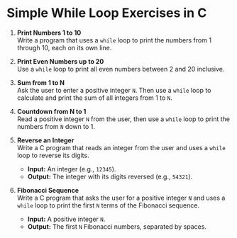 # Simple While Loop Exercises in C

1. **Print Numbers 1 to 10**  
   Write a program that uses a `while` loop to print the numbers from 1 through 10, each on its own line.

2. **Print Even Numbers up to 20**  
   Use a `while` loop to print all even numbers between 2 and 20 inclusive.

3. **Sum from 1 to N**  
   Ask the user to enter a positive integer `N`. Then use a `while` loop to calculate and print the sum of all integers from 1 to `N`.

4. **Countdown from N to 1**  
   Read a positive integer `N` from the user, then use a `while` loop to print the numbers from `N` down to 1.

5. **Reverse an Integer**  
   Write a C program that reads an integer from the user and uses a `while` loop to reverse its digits.  
   - **Input:** An integer (e.g., `12345`).  
   - **Output:** The integer with its digits reversed (e.g., `54321`).
6. **Fibonacci Sequence**  
   Write a C program that asks the user for a positive integer `N` and uses a `while` loop to print the first `N` terms of the Fibonacci sequence.  
   - **Input:** A positive integer `N`.  
   - **Output:** The first `N` Fibonacci numbers, separated by spaces.
